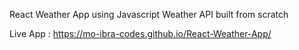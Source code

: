 React Weather App using Javascript Weather API built from scratch 


Live App : https://mo-ibra-codes.github.io/React-Weather-App/
